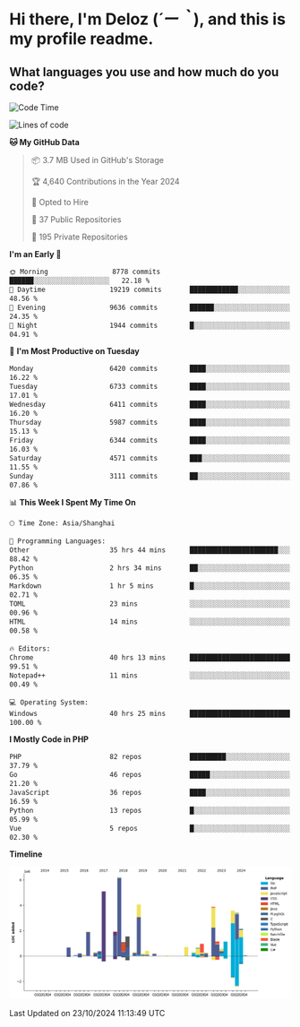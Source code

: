 # **Hi there, I'm Deloz (*´ー｀*), and this is my profile readme.**

## **What languages you use and how much do you code?**

<!--START_SECTION:waka-->
![Code Time](http://img.shields.io/badge/Code%20Time-4%2C879%20hrs%208%20mins-blue)

![Lines of code](https://img.shields.io/badge/From%20Hello%20World%20I%27ve%20Written-42.9%20million%20lines%20of%20code-blue)

**🐱 My GitHub Data** 

> 📦 3.7 MB Used in GitHub's Storage 
 > 
> 🏆 4,640 Contributions in the Year 2024
 > 
> 💼 Opted to Hire
 > 
> 📜 37 Public Repositories 
 > 
> 🔑 195 Private Repositories 
 > 
**I'm an Early 🐤** 

```text
🌞 Morning                8778 commits        ██████░░░░░░░░░░░░░░░░░░░   22.18 % 
🌆 Daytime                19219 commits       ████████████░░░░░░░░░░░░░   48.56 % 
🌃 Evening                9636 commits        ██████░░░░░░░░░░░░░░░░░░░   24.35 % 
🌙 Night                  1944 commits        █░░░░░░░░░░░░░░░░░░░░░░░░   04.91 % 
```
📅 **I'm Most Productive on Tuesday** 

```text
Monday                   6420 commits        ████░░░░░░░░░░░░░░░░░░░░░   16.22 % 
Tuesday                  6733 commits        ████░░░░░░░░░░░░░░░░░░░░░   17.01 % 
Wednesday                6411 commits        ████░░░░░░░░░░░░░░░░░░░░░   16.20 % 
Thursday                 5987 commits        ████░░░░░░░░░░░░░░░░░░░░░   15.13 % 
Friday                   6344 commits        ████░░░░░░░░░░░░░░░░░░░░░   16.03 % 
Saturday                 4571 commits        ███░░░░░░░░░░░░░░░░░░░░░░   11.55 % 
Sunday                   3111 commits        ██░░░░░░░░░░░░░░░░░░░░░░░   07.86 % 
```


📊 **This Week I Spent My Time On** 

```text
🕑︎ Time Zone: Asia/Shanghai

💬 Programming Languages: 
Other                    35 hrs 44 mins      ██████████████████████░░░   88.42 % 
Python                   2 hrs 34 mins       ██░░░░░░░░░░░░░░░░░░░░░░░   06.35 % 
Markdown                 1 hr 5 mins         █░░░░░░░░░░░░░░░░░░░░░░░░   02.71 % 
TOML                     23 mins             ░░░░░░░░░░░░░░░░░░░░░░░░░   00.96 % 
HTML                     14 mins             ░░░░░░░░░░░░░░░░░░░░░░░░░   00.58 % 

🔥 Editors: 
Chrome                   40 hrs 13 mins      █████████████████████████   99.51 % 
Notepad++                11 mins             ░░░░░░░░░░░░░░░░░░░░░░░░░   00.49 % 

💻 Operating System: 
Windows                  40 hrs 25 mins      █████████████████████████   100.00 % 
```

**I Mostly Code in PHP** 

```text
PHP                      82 repos            █████████░░░░░░░░░░░░░░░░   37.79 % 
Go                       46 repos            █████░░░░░░░░░░░░░░░░░░░░   21.20 % 
JavaScript               36 repos            ████░░░░░░░░░░░░░░░░░░░░░   16.59 % 
Python                   13 repos            █░░░░░░░░░░░░░░░░░░░░░░░░   05.99 % 
Vue                      5 repos             █░░░░░░░░░░░░░░░░░░░░░░░░   02.30 % 
```



**Timeline**

![Lines of Code chart](https://raw.githubusercontent.com/deloz/deloz/main/assets/bar_graph.png)


 Last Updated on 23/10/2024 11:13:49 UTC
<!--END_SECTION:waka-->
